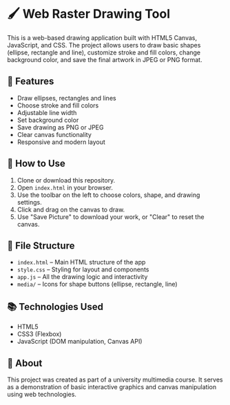 # 🖌️ Web Raster Drawing Tool

This is a web-based drawing application built with HTML5 Canvas, JavaScript, and CSS. The project allows users to draw basic shapes (ellipse, rectangle and line), customize stroke and fill colors, change background color, and save the final artwork in JPEG or PNG format.

## 🎯 Features
- Draw ellipses, rectangles and lines
- Choose stroke and fill colors
- Adjustable line width
- Set background color
- Save drawing as PNG or JPEG
- Clear canvas functionality
- Responsive and modern layout

## 🚀 How to Use
1. Clone or download this repository.
2. Open `index.html` in your browser.
3. Use the toolbar on the left to choose colors, shape, and drawing settings.
4. Click and drag on the canvas to draw.
5. Use "Save Picture" to download your work, or "Clear" to reset the canvas.

## 📁 File Structure
- `index.html` – Main HTML structure of the app
- `style.css` – Styling for layout and components
- `app.js` – All the drawing logic and interactivity
- `media/` – Icons for shape buttons (ellipse, rectangle, line)

## 📚 Technologies Used
- HTML5
- CSS3 (Flexbox)
- JavaScript (DOM manipulation, Canvas API)

## 💼 About
This project was created as part of a university multimedia course. It serves as a demonstration of basic interactive graphics and canvas manipulation using web technologies.

